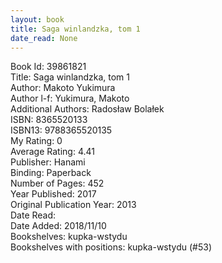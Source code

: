 ```yaml
---
layout: book
title: Saga winlandzka, tom 1
date_read: None
---
```


Book Id: 39861821<br />
Title: Saga winlandzka, tom 1<br />
Author: Makoto Yukimura<br />
Author l-f: Yukimura, Makoto<br />
Additional Authors: Radosław Bolałek<br />
ISBN: 8365520133<br />
ISBN13: 9788365520135<br />
My Rating: 0<br />
Average Rating: 4.41<br />
Publisher: Hanami<br />
Binding: Paperback<br />
Number of Pages: 452<br />
Year Published: 2017<br />
Original Publication Year: 2013<br />
Date Read: <br />
Date Added: 2018/11/10<br />
Bookshelves: kupka-wstydu<br />
Bookshelves with positions: kupka-wstydu (#53)<br />


